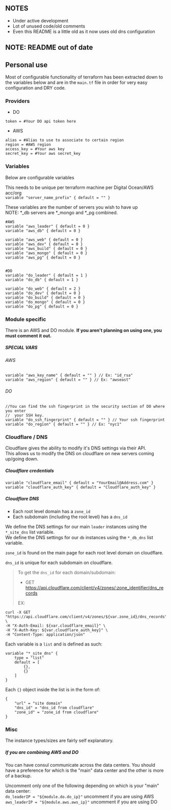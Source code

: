 ## NOTES
* Under active development
* Lot of unused code/old comments
* Even this README is a little old as it now uses old dns configuration

## NOTE: README out of date

## Personal use

Most of configurable functionality of terraform has been extracted down to the variables below and are in the `main.tf` file in order for very easy configuration and DRY code.

### Providers
- DO
```
token = #Your DO api token here
```


- AWS
```
alias = #Alias to use to associate to certain region
region = #AWS region
access_key = #Your aws key
secret_key = #Your aws secret_key
```

### Variables
Below are configurable variables

This needs to be unique per terraform machine per Digital Ocean/AWS acc/org   
`variable "server_name_prefix" { default = "" }`

These variables are the number of servers you wish to have up  
NOTE: \*\_db servers are \*\_mongo and \*\_pg combined.
```
#AWS
variable "aws_leader" { default = 0 }
variable "aws_db" { default = 0 }

variable "aws_web" { default = 0 }
variable "aws_dev" { default = 0 }
variable "aws_build" { default = 0 }
variable "aws_mongo" { default = 0 }
variable "aws_pg" { default = 0 }


#DO
variable "do_leader" { default = 1 }
variable "do_db" { default = 1 }

variable "do_web" { default = 2 }
variable "do_dev" { default = 0 }
variable "do_build" { default = 0 }
variable "do_mongo" { default = 0 }
variable "do_pg" { default = 0 }
```


### Module specific
There is an AWS and DO module. **If you aren't planning on using one, you must comment it out.**

##### SPECIAL VARS
###### AWS
```
variable "aws_key_name" { default = "" } // Ex: "id_rsa"
variable "aws_region" { default = "" } // Ex: "awseast"
```

###### DO
```
//You can find the ssh fingerprint in the security section of DO where you enter
//  your SSH key.
variable "do_ssh_fingerprint" { default = "" } // Your ssh fingerprint
variable "do_region" { default = "" } // Ex: "nyc1"
```
### Cloudflare / DNS

Cloudflare gives the ability to modify it's DNS settings via their API.  
This allows us to modify the DNS on cloudflare on new servers coming up/going down.

##### Cloudflare credentials
```
variable "cloudflare_email" { default = "YourEmail@Address.com" }
variable "cloudflare_auth_key" { default = "Cloudflare_auth_key" }
```

##### Cloudflare DNS

* Each root level domain has a `zone_id`  
* Each subdomain (including the root level) has a `dns_id`  

We define the DNS settings for our main `leader` instances using the `*_site_dns` list variable.  
We define the DNS settings for our `db` instances using the `*_db_dns` list variable.  

`zone_id` is found on the main page for each root level domain on cloudflare.  

`dns_id` is unique for each subdomain on cloudflare.

>To get the `dns_id` for each domain/subdomain:  
>- GET https://api.cloudflare.com/client/v4/zones/:zone_identifier/dns_records  
>
>EX:  
```
curl -X GET "https://api.cloudflare.com/client/v4/zones/${var.zone_id}/dns_records" \
-H "X-Auth-Email: ${var.cloudflare_email}" \
-H "X-Auth-Key: ${var.cloudflare_auth_key}" \
-H "Content-Type: application/json"
```
>    

Each variable is a `list` and is defined as such:

```
variable "*_site_dns" {
    type = "list"
    default = [
        {},
        {}
    ]
}
```

Each `{}` object inside the list is in the form of:
```
{
    "url" = "site domain"
    "dns_id" = "dns_id from cloudflare"
    "zone_id" = "zone_id from cloudflare"
}
```



### Misc
The instance types/sizes are fairly self explanatory.  

##### If you are combining AWS and DO  

You can have consul communicate across the data centers.
You should have a preference for which is the "main" data center and the other is more of a backup.

Uncomment only one of the following depending on which is your "main" data center:  
`do_leaderIP = "${module.do.do_ip}"` uncomment if you are using AWS  
`aws_leaderIP = "${module.aws.aws_ip}"` uncomment if you are using DO  
